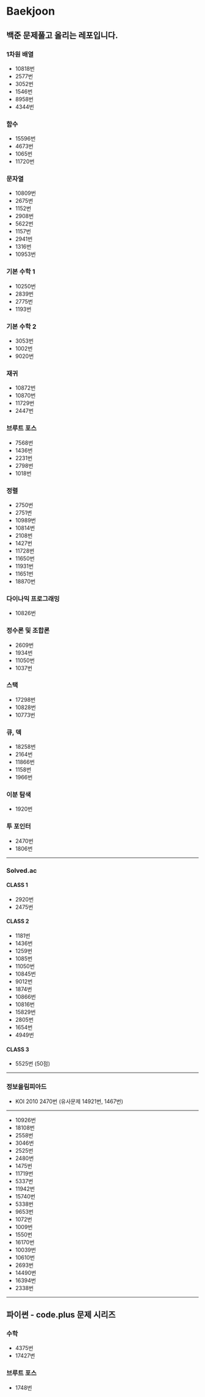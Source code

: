 # Baekjoon
## 백준 문제풀고 올리는 레포입니다.

### 1차원 배열
* 10818번
* 2577번
* 3052번
* 1546번
* 8958번
* 4344번
### 함수
* 15596번
* 4673번
* 1065번
* 11720번
### 문자열
* 10809번
* 2675번
* 1152번
* 2908번
* 5622번
* 1157번
* 2941번
* 1316번
* 10953번
### 기본 수학 1
* 10250번
* 2839번
* 2775번
* 1193번
### 기본 수학 2
* 3053번
* 1002번
* 9020번
### 재귀
* 10872번
* 10870번
* 11729번
* 2447번
### 브루트 포스
* 7568번
* 1436번
* 2231번
* 2798번
* 1018번
### 정렬
* 2750번
* 2751번
* 10989번
* 10814번
* 2108번
* 1427번
* 11728번
* 11650번
* 11931번
* 11651번
* 18870번
### 다이나믹 프로그래밍
* 10826번
### 정수론 및 조합론
* 2609번
* 1934번
* 11050번
* 1037번
### 스택
* 17298번
* 10828번
* 10773번
### 큐, 덱
* 18258번
* 2164번
* 11866번
* 1158번
* 1966번
### 이분 탐색
* 1920번
### 투 포인터
* 2470번
* 1806번
********************
### Solved.ac
#### CLASS 1
* 2920번
* 2475번
#### CLASS 2
* 1181번
* 1436번
* 1259번
* 1085번
* 11050번
* 10845번
* 9012번
* 1874번
* 10866번
* 10816번
* 15829번
* 2805번
* 1654번
* 4949번
#### CLASS 3
* 5525번 (50점)
********************
### 정보올림피아드
* KOI 2010 2470번 (유사문제 14921번, 1467번)
********************
* 10926번
* 18108번
* 2558번
* 3046번
* 2525번
* 2480번
* 1475번
* 11719번
* 5337번
* 11942번
* 15740번
* 5338번
* 9653번
* 1072번
* 1009번
* 1550번
* 16170번
* 10039번
* 10610번
* 2693번
* 14490번
* 16394번
* 2338번
**********************
## 파이썬 - code.plus 문제 시리즈
### 수학
* 4375번
* 17427번
### 브루트 포스
* 1748번
